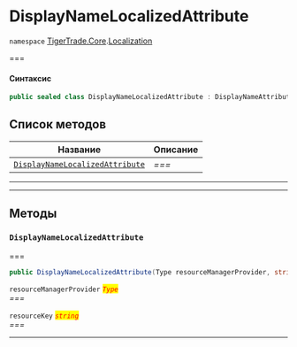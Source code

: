# DisplayNameLocalizedAttribute

`namespace` [TigerTrade.Core](../).[Localization](./)

\===

#### Синтаксис

```csharp
public sealed class DisplayNameLocalizedAttribute : DisplayNameAttribute
```

## Список методов

| Название                                                                                                    | Описание |
| ----------------------------------------------------------------------------------------------------------- | -------- |
| [`DisplayNameLocalizedAttribute`](displaynamelocalizedattribute.cs.md#method-displaynamelocalizedattribute) | _===_    |

***

***

## Методы

### `DisplayNameLocalizedAttribute` <a href="#method-displaynamelocalizedattribute" id="method-displaynamelocalizedattribute"></a>

\===

```csharp
public DisplayNameLocalizedAttribute(Type resourceManagerProvider, string resourceKey)
```

`resourceManagerProvider` _<mark style="color:red;">`Type`</mark>_\
_===_

`resourceKey` _<mark style="color:red;">`string`</mark>_\
_===_

***
